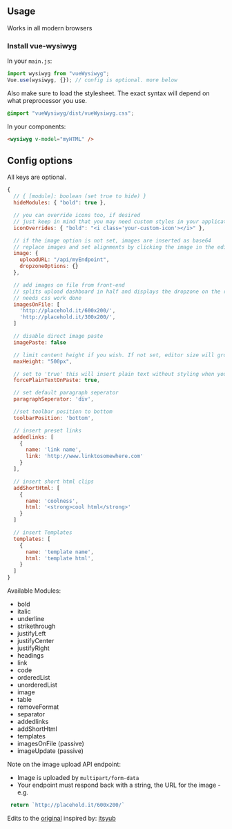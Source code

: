## Usage

Works in all modern browsers 

### Install vue-wysiwyg

In your `main.js`:

```js
import wysiwyg from "vueWysiwyg";
Vue.use(wysiwyg, {}); // config is optional. more below
```

Also make sure to load the stylesheet.
The exact syntax will depend on what preprocessor you use.

```css
@import "vueWysiwyg/dist/vueWysiwyg.css";
```

In your components:
```html
<wysiwyg v-model="myHTML" />
```

## Config options

All keys are optional.

```js
{
  // { [module]: boolean (set true to hide) }
  hideModules: { "bold": true },

  // you can override icons too, if desired
  // just keep in mind that you may need custom styles in your application to get everything to align
  iconOverrides: { "bold": "<i class='your-custom-icon'></i>" },

  // if the image option is not set, images are inserted as base64
  // replace images and set alignments by clicking the image in the editor
  image: {
    uploadURL: "/api/myEndpoint",
    dropzoneOptions: {}
  },

  // add images on file from front-end
  // splits upload dashboard in half and displays the dropzone on the right with the on file images on the left.
  // needs css work done
  imagesOnFile: [
    'http://placehold.it/600x200/',
    'http://placehold.it/300x200/',
  ]

  // disable direct image paste
  imagePaste: false

  // limit content height if you wish. If not set, editor size will grow with content.
  maxHeight: "500px",

  // set to 'true' this will insert plain text without styling when you paste something into the editor.
  forcePlainTextOnPaste: true,

  // set default paragraph seperator
  paragraphSeperator: 'div',

  //set toolbar position to bottom
  toolbarPosition: 'bottom',

  // insert preset links
  addedlinks: [
    {
      name: 'link name',
      link: 'http://www.linktosomewhere.com'
    }
  ],

  // insert short html clips
  addShortHtml: [
    {
      name: 'coolness',
      html: '<strong>cool html</strong>'
    }
  ]

  // insert Templates
  templates: [
    {
      name: 'template name',
      html: 'template html',
    }
  ]
}
```
Available Modules:
 - bold
 - italic
 - underline
 - strikethrough
 - justifyLeft
 - justifyCenter
 - justifyRight
 - headings
 - link
 - code
 - orderedList
 - unorderedList
 - image
 - table
 - removeFormat
 - separator
 - addedlinks
 - addShortHtml
 - templates
 - imagesOnFile (passive)
 - imageUpdate (passive)

Note on the image upload API endpoint:
- Image is uploaded by `multipart/form-data`
- Your endpoint must respond back with a string, the URL for the image - e.g. 
```js
 return `http://placehold.it/600x200/`
```


Edits to the [original](https://github.com/chmln/vue-wysiwyg) inspired by: [itsyub](https://github.com/itsyub/vue-wysiwyg-lite)
